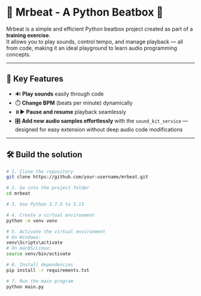 # 🎵 Mrbeat - A Python Beatbox 🎤

Mrbeat is a simple and efficient Python beatbox project created as part of a **training exercise**.  
It allows you to play sounds, control tempo, and manage playback — all from code, making it an ideal playground to learn audio programming concepts.

---

## 🚀 Key Features

- 🔊 **Play sounds** easily through code  
- ⏱️ **Change BPM** (beats per minute) dynamically  
- ⏸️▶️ **Pause and resume** playback seamlessly  
- 🎛️ **Add new audio samples effortlessly** with the `sound_kit_service` — designed for easy extension without deep audio code modifications  

---

## 🛠️ Build the solution

```bash
# 1. Clone the repository
git clone https://github.com/your-username/mrbeat.git

# 2. Go into the project folder
cd mrbeat

# 3. Use Python 3.7.X to 3.13

# 4. Create a virtual environment
python -m venv venv

# 5. Activate the virtual environment
# On Windows:
venv\Scripts\activate
# On macOS/Linux:
source venv/bin/activate

# 6. Install dependencies
pip install -r requirements.txt

# 7. Run the main program
python main.py
